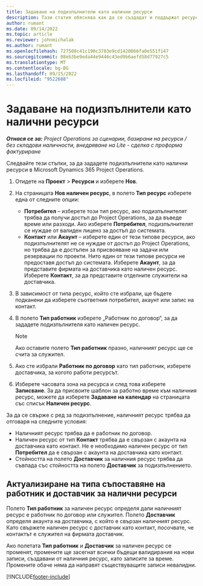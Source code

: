 ```yaml
---
title: Задаване на подизпълнители като налични ресурси
description: Тази статия обяснява как да се създадат и поддържат ресурси на подизпълнители, които са създадени от потребители и контакти в системата, така че те да могат да бъдат свързани с договори за подизпълнение в Microsoft Dynamics 365 Project Operations.
author: rumant
ms.date: 09/14/2022
ms.topic: article
ms.reviewer: johnmichalak
ms.author: rumant
ms.openlocfilehash: 727508c41c190c3703e9cd1420066fa0e551f147
ms.sourcegitcommit: 08eb3be9eda44e9446c43ed9b6aefd58d77927c5
ms.translationtype: MT
ms.contentlocale: bg-BG
ms.lasthandoff: 09/15/2022
ms.locfileid: "9522688"
---
```

# <a name="set-up-subcontractors-as-bookable-resources"></a>Задаване на подизпълнители като налични ресурси

_**Отнася се за:** Project Operations за сценарии, базирани на ресурси / без складови наличности, внедряване на Lite - сделка с проформа фактуриране_

Следвайте тези стъпки, за да зададете подизпълнители като налични ресурси в Microsoft Dynamics 365 Project Operations.

1. Отидете на **Проект** \> **Ресурси** и изберете **Нов**.
2. На страницата **Нов наличен ресурс**, в полето **Тип ресурс** изберете една от следните опции:

    - **Потребител** – изберете този тип ресурс, ако подизпълнителят трябва да получи достъп до Project Operations, за да въведе време или разходи. Ако изберете **Потребител**, подизпълнителят се нуждае от валиден лиценз за достъп до системата.
    - **Контакт** или **Акаунт** – изберете един от тези типове ресурси, ако подизпълнителят не се нуждае от достъп до Project Operations, но трябва да е достъпен за присвояване на задачи или резервации по проекти. Нито един от тези типове ресурси не предоставя достъп до системата. Изберете **Акаунт**, за да представите фирмата на доставчика като наличен ресурс. Изберете **Контакт**, за да представите отделните служители на доставчика.

3. В зависимост от типа ресурс, който сте избрали, ще бъдете подканени да изберете съответния потребител, акаунт или запис на контакт.
4. В полето **Тип работник** изберете „Работник по договор“, за да зададете подизпълнителя като наличен ресурс.

    > [!NOTE]
    > Ако оставите полето **Тип работник** празно, наличният ресурс ще се счита за служител.

5. Ако сте избрали **Работник по договор** като тип работник, изберете доставчика, за когото работи ресурсът.
6. Изберете часовата зона на ресурса и след това изберете **Записване**. За да присвоите шаблон за работно време към наличния ресурс, можете да изберете **Задаване на календар** на страницата със списък **Наличен ресурс**.

За да се свърже с ред за подизпълнение, наличният ресурс трябва да отговаря на следните условия:

- Наличният ресурс трябва да е работник по договор.
- Наличен ресурс от тип **Контакт** трябва да е свързан с акаунта на доставчика като контакт. Не е необходимо наличен ресурс от тип **Потребител** да е свързан с акаунта на доставчика като контакт.
- Стойността на полето **Доставчик** за наличния ресурс трябва да съвпада със стойността на полето **Доставчик** за подизпълнението.

## <a name="update-the-type-of-worker-and-vendor-mapping-for-bookable-resources"></a>Актуализиране на типа съпоставяне на работник и доставчик за налични ресурси

Полето **Тип работник** за наличен ресурс определя дали наличният ресурс е работник по договор или служител. Полето **Доставчик** определя акаунта на доставчика, с който е свързан наличният ресурс. Като свържете наличен ресурс с доставчик като контакт, посочвате, че контактът е служител на фирмата доставчик.

Ако полетата **Тип работник** и **Доставчик** за наличен ресурс се променят, промените ще засегнат всички бъдещи валидирания на нови записи, създавани от наличния ресурс, като записите за време. Промените обаче няма да направят съществуващите записи невалидни.

[!INCLUDE[footer-include](../../includes/footer-banner.md)]

